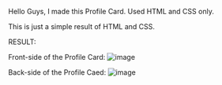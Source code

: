 Hello Guys, I made this Profile Card.
Used HTML and CSS only.

This is just a simple result of HTML and CSS.

RESULT:

Front-side of the Profile Card:
![image](https://github.com/Adityach007/Web-Development/assets/108794914/4e049cb1-a32f-48d2-972a-d7d5308ed811)

Back-side of the Profile Caed:
![image](https://github.com/Adityach007/Web-Development/assets/108794914/c90bc8ea-17d4-4b64-8718-cd5a5184cd29)
